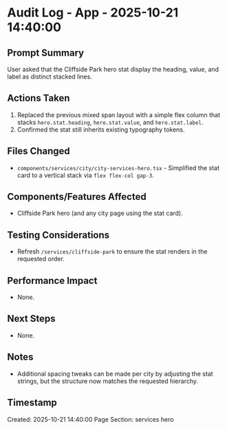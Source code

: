 # Audit Log - App - 2025-10-21 14:40:00

## Prompt Summary

User asked that the Cliffside Park hero stat display the heading, value, and label as distinct stacked lines.

## Actions Taken

1. Replaced the previous mixed span layout with a simple flex column that stacks `hero.stat.heading`, `hero.stat.value`, and `hero.stat.label`.
2. Confirmed the stat still inherits existing typography tokens.

## Files Changed

- `components/services/city/city-services-hero.tsx` - Simplified the stat card to a vertical stack via `flex flex-col gap-3`.

## Components/Features Affected

- Cliffside Park hero (and any city page using the stat card).

## Testing Considerations

- Refresh `/services/cliffside-park` to ensure the stat renders in the requested order.

## Performance Impact

- None.

## Next Steps

- None.

## Notes

- Additional spacing tweaks can be made per city by adjusting the stat strings, but the structure now matches the requested hierarchy.

## Timestamp

Created: 2025-10-21 14:40:00
Page Section: services hero
